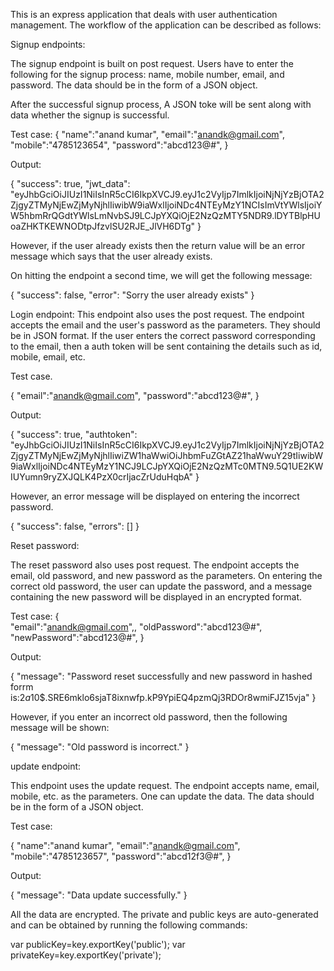 This is an express application that deals with user authentication management. The workflow of the application can be described as follows:

Signup endpoints:

The signup endpoint is built on post request. Users have to enter the following for the signup process:
name, mobile number, email, and password.
The data should be in the form of a JSON object.

After the successful signup process, A JSON toke will be sent along with data whether the signup is successful.

Test case:
{ "name":"anand kumar",
"email":"anandk@gmail.com",
"mobile":"4785123654",
"password":"abcd123@#",
}

Output:

{
"success": true,
"jwt_data": "eyJhbGciOiJIUzI1NiIsInR5cCI6IkpXVCJ9.eyJ1c2VyIjp7ImlkIjoiNjNjYzBjOTA2ZjgyZTMyNjEwZjMyNjhlIiwibW9iaWxlIjoiNDc4NTEyMzY1NCIsImVtYWlsIjoiYW5hbmRrQGdtYWlsLmNvbSJ9LCJpYXQiOjE2NzQzMTY5NDR9.lDYTBlpHUoaZHKTKEWNODtpJfzvlSU2RJE_JlVH6DTg"
}

However, if the user already exists then the return value will be an error message which says that the user already exists.

On hitting the endpoint a second time, we will get the following message:

{
"success": false,
"error": "Sorry the user already exists"
}

Login endpoint:
This endpoint also uses the post request.
The endpoint accepts the email and the user's password as the parameters. They should be in JSON format.
If the user enters the correct password corresponding to the email, then a auth token will be sent containing the details such as id, mobile, email, etc.

Test case.

{
"email":"anandk@gmail.com",
"password":"abcd123@#",
}

Output:

{
"success": true,
"authtoken": "eyJhbGciOiJIUzI1NiIsInR5cCI6IkpXVCJ9.eyJ1c2VyIjp7ImlkIjoiNjNjYzBjOTA2ZjgyZTMyNjEwZjMyNjhlIiwiZW1haWwiOiJhbmFuZGtAZ21haWwuY29tIiwibW9iaWxlIjoiNDc4NTEyMzY1NCJ9LCJpYXQiOjE2NzQzMTc0MTN9.5Q1UE2KWIUYumn9ryZXJQLK4PzX0crIjacZrUduHqbA"
}

However, an error message will be displayed on entering the incorrect password.

{
"success": false,
"errors": []
}

Reset password:

The reset password also uses post request. The endpoint accepts the email, old password, and new password as the parameters. On entering the correct old password, the user can update the password, and a message containing the new password will be displayed in an encrypted format.

Test case:
{  
 "email":"anandk@gmail.com",,
"oldPassword":"abcd123@#",
"newPassword":"abcd123@#",
}

Output:

{
"message": "Password reset successfully and new password in hashed forrm is:$2a$10$.SRE6mklo6sjaT8ixnwfp.kP9YpiEQ4pzmQj3RDOr8wmiFJZ15vja"
}

However, if you enter an incorrect old password, then the following message will be shown:

{
"message": "Old password is incorrect."
}

update endpoint:

This endpoint uses the update request. The endpoint accepts name, email, mobile, etc. as the parameters. One can update the data. The data should be in the form of a JSON object.

Test case:

{ "name":"anand kumar",
"email":"anandk@gmail.com",
"mobile":"4785123657",
"password":"abcd12f3@#",
}

Output:

{
"message": "Data update successfully."
}

All the data are encrypted. The private and public keys are auto-generated and can be obtained by running the following commands:

var publicKey=key.exportKey('public');
var privateKey=key.exportKey('private');

